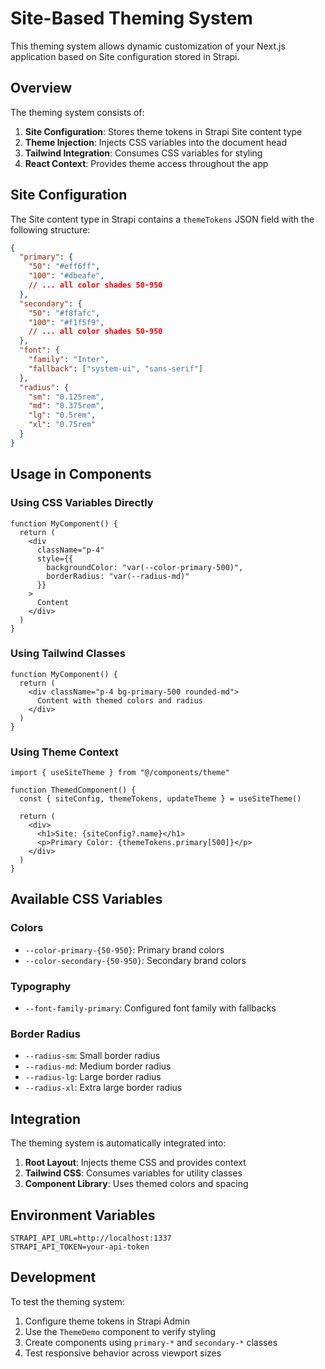 # Site-Based Theming System

This theming system allows dynamic customization of your Next.js application based on Site configuration stored in Strapi.

## Overview

The theming system consists of:

1. **Site Configuration**: Stores theme tokens in Strapi Site content type
2. **Theme Injection**: Injects CSS variables into the document head
3. **Tailwind Integration**: Consumes CSS variables for styling
4. **React Context**: Provides theme access throughout the app

## Site Configuration

The Site content type in Strapi contains a `themeTokens` JSON field with the following structure:

```json
{
  "primary": {
    "50": "#eff6ff",
    "100": "#dbeafe",
    // ... all color shades 50-950
  },
  "secondary": {
    "50": "#f8fafc",
    "100": "#f1f5f9",
    // ... all color shades 50-950
  },
  "font": {
    "family": "Inter",
    "fallback": ["system-ui", "sans-serif"]
  },
  "radius": {
    "sm": "0.125rem",
    "md": "0.375rem",
    "lg": "0.5rem",
    "xl": "0.75rem"
  }
}
```

## Usage in Components

### Using CSS Variables Directly

```tsx
function MyComponent() {
  return (
    <div 
      className="p-4" 
      style={{ 
        backgroundColor: "var(--color-primary-500)",
        borderRadius: "var(--radius-md)"
      }}
    >
      Content
    </div>
  )
}
```

### Using Tailwind Classes

```tsx
function MyComponent() {
  return (
    <div className="p-4 bg-primary-500 rounded-md">
      Content with themed colors and radius
    </div>
  )
}
```

### Using Theme Context

```tsx
import { useSiteTheme } from "@/components/theme"

function ThemedComponent() {
  const { siteConfig, themeTokens, updateTheme } = useSiteTheme()
  
  return (
    <div>
      <h1>Site: {siteConfig?.name}</h1>
      <p>Primary Color: {themeTokens.primary[500]}</p>
    </div>
  )
}
```

## Available CSS Variables

### Colors
- `--color-primary-{50-950}`: Primary brand colors
- `--color-secondary-{50-950}`: Secondary brand colors

### Typography
- `--font-family-primary`: Configured font family with fallbacks

### Border Radius
- `--radius-sm`: Small border radius
- `--radius-md`: Medium border radius  
- `--radius-lg`: Large border radius
- `--radius-xl`: Extra large border radius

## Integration

The theming system is automatically integrated into:

1. **Root Layout**: Injects theme CSS and provides context
2. **Tailwind CSS**: Consumes variables for utility classes
3. **Component Library**: Uses themed colors and spacing

## Environment Variables

```env
STRAPI_API_URL=http://localhost:1337
STRAPI_API_TOKEN=your-api-token
```

## Development

To test the theming system:

1. Configure theme tokens in Strapi Admin
2. Use the `ThemeDemo` component to verify styling
3. Create components using `primary-*` and `secondary-*` classes
4. Test responsive behavior across viewport sizes